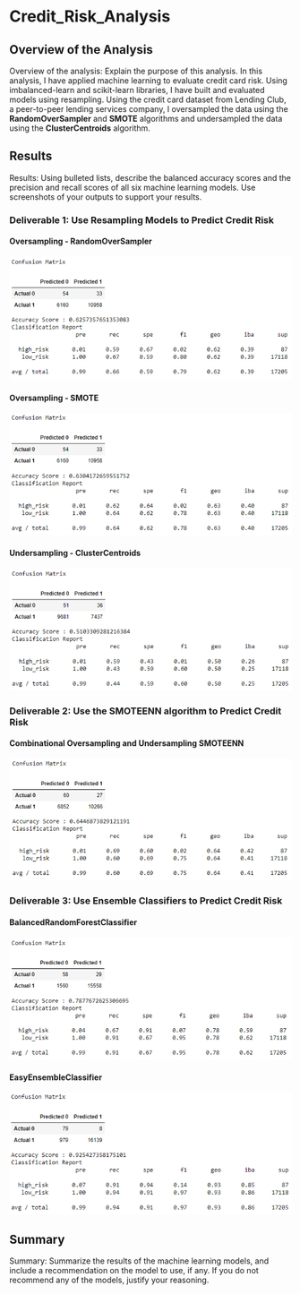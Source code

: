 # Credit_Risk_Analysis

## Overview of the Analysis
Overview of the analysis: Explain the purpose of this analysis.
In this analysis, I have applied machine learning to evaluate credit card risk. Using imbalanced-learn and scikit-learn libraries, I have built and evaluated models using resampling. Using the credit card dataset from Lending Club, a peer-to-peer lending services company, I oversampled the data using the <b>RandomOverSampler</b> and <b>SMOTE</b> algorithms and undersampled the data using the <b>ClusterCentroids</b> algorithm.

## Results
Results: Using bulleted lists, describe the balanced accuracy scores and the precision and recall scores of all six machine learning models. Use screenshots of your outputs to support your results.

### Deliverable 1: Use Resampling Models to Predict Credit Risk
#### Oversampling - RandomOverSampler
![img1](https://github.com/Soniaprogram/Credit_Risk_Analysis/blob/main/images/1randomoversampler.PNG)

#### Oversampling - SMOTE
![img2](https://github.com/Soniaprogram/Credit_Risk_Analysis/blob/main/images/2smote.PNG)

#### Undersampling - ClusterCentroids
![img3](https://github.com/Soniaprogram/Credit_Risk_Analysis/blob/main/images/3undersamplingclustercentroids.PNG)

### Deliverable 2: Use the SMOTEENN algorithm to Predict Credit Risk
#### Combinational Oversampling and Undersampling SMOTEENN
![img4](https://github.com/Soniaprogram/Credit_Risk_Analysis/blob/main/images/4combinationsmoteenn.PNG)

### Deliverable 3: Use Ensemble Classifiers to Predict Credit Risk
#### BalancedRandomForestClassifier
![img5](https://github.com/Soniaprogram/Credit_Risk_Analysis/blob/main/images/5randomforest.PNG)

#### EasyEnsembleClassifier
![img6](https://github.com/Soniaprogram/Credit_Risk_Analysis/blob/main/images/6eeadaboost.PNG)

## Summary
Summary: Summarize the results of the machine learning models, and include a recommendation on the model to use, if any. If you do not recommend any of the models, justify your reasoning.
